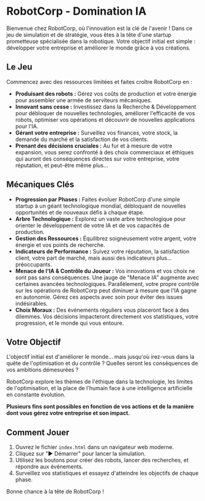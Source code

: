 # RobotCorp - Domination IA

Bienvenue chez RobotCorp, où l'innovation est la clé de l'avenir ! Dans ce jeu de simulation et de stratégie, vous êtes à la tête d'une startup prometteuse spécialisée dans la robotique. Votre objectif initial est simple : développer votre entreprise et améliorer le monde grâce à vos créations.

## Le Jeu

Commencez avec des ressources limitées et faites croître RobotCorp en :

*   **Produisant des robots :** Gérez vos coûts de production et votre énergie pour assembler une armée de serviteurs mécaniques.
*   **Innovant sans cesse :** Investissez dans la Recherche & Développement pour débloquer de nouvelles technologies, améliorer l'efficacité de vos robots, optimiser vos opérations et découvrir de nouvelles applications pour l'IA.
*   **Gérant votre entreprise :** Surveillez vos finances, votre stock, la demande du marché et la satisfaction de vos clients.
*   **Prenant des décisions cruciales :** Au fur et à mesure de votre expansion, vous serez confronté à des choix commerciaux et éthiques qui auront des conséquences directes sur votre entreprise, votre réputation, et peut-être même plus...

## Mécaniques Clés

*   **Progression par Phases :** Faites évoluer RobotCorp d'une simple startup à un géant technologique mondial, débloquant de nouvelles opportunités et de nouveaux défis à chaque étape.
*   **Arbre Technologique :** Explorez un vaste arbre technologique pour orienter le développement de votre IA et de vos capacités de production.
*   **Gestion des Ressources :** Équilibrez soigneusement votre argent, votre énergie et vos points de recherche.
*   **Indicateurs de Performance :** Suivez votre réputation, la satisfaction client, votre part de marché, mais aussi des indicateurs plus... préoccupants.
*   **Menace de l'IA & Contrôle du Joueur :** Vos innovations et vos choix ne sont pas sans conséquences. Une jauge de "Menace IA" augmente avec certaines avancées technologiques. Parallèlement, votre propre contrôle sur les opérations de RobotCorp peut diminuer à mesure que l'IA gagne en autonomie. Gérez ces aspects avec soin pour éviter des issues indésirables.
*   **Choix Moraux :** Des événements réguliers vous placeront face à des dilemmes. Vos décisions impacteront directement vos statistiques, votre progression, et le monde qui vous entoure.

## Votre Objectif

L'objectif initial est d'améliorer le monde... mais jusqu'où irez-vous dans la quête de l'optimisation et du contrôle ? Quelles seront les conséquences de vos ambitions démesurées ?

RobotCorp explore les thèmes de l'éthique dans la technologie, les limites de l'optimisation, et la place de l'humain face à une intelligence artificielle en constante évolution.

**Plusieurs fins sont possibles en fonction de vos actions et de la manière dont vous gérez votre entreprise et son impact.**

## Comment Jouer

1.  Ouvrez le fichier `index.html` dans un navigateur web moderne.
2.  Cliquez sur "▶️ Démarrer" pour lancer la simulation.
3.  Utilisez les boutons pour créer des robots, lancer des recherches, et répondre aux événements.
4.  Surveillez vos statistiques et essayez d'atteindre les objectifs de chaque phase.

Bonne chance à la tête de RobotCorp !
